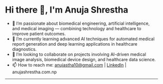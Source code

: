 # Hi there 👋, I'm Anuja Shrestha

- 👀 I’m passionate about biomedical engineering, artificial intelligence, and medical imaging — combining technology and healthcare to improve patient outcomes.
- 🌱 I’m currently learning advanced AI techniques for automated medical report generation and deep learning applications in healthcare diagnostics.
- 💞️ I’m looking to collaborate on projects involving AI-driven medical image analysis, biomedical device design, and healthcare data science.
- 📫 How to reach me: anujastha10@gmail.com | [LinkedIn](https://www.linkedin.com/in/anujastha) | anujashrestha.com.np
---

<!---
anujastha/anujastha is a special repository because its README.md appears on your GitHub profile.
Feel free to customize this to showcase your work and interests!
--->
